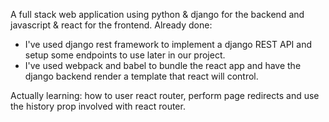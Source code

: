 A full stack web application using python & django for the backend and javascript & react for the frontend. 
Already done: 
- I've used django rest framework to implement a django REST API and setup some endpoints to use later in our project.
- I've used webpack and babel to bundle the react app and have the django backend render a template that react will control.

Actually learning: how to user react router, perform page redirects and use the history prop involved with react router.

